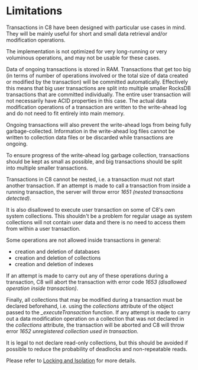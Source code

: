 # Limitations

Transactions in C8 have been designed with particular use cases in mind. They will be mainly useful for short and small data retrieval and/or modification operations.

The implementation is not optimized for very long-running or very voluminous operations, and may not be usable for these cases.

Data of ongoing transactions is stored in RAM. Transactions that get too big (in terms of number of operations involved or the total size of data created or modified by the transaction) will be committed automatically. Effectively this means that big user transactions are split into multiple smaller RocksDB transactions that are committed individually. The entire user transaction will not necessarily have ACID properties in this case. The actual data modification operations of a transaction are written to the write-ahead log and do not need to fit entirely into main memory.

Ongoing transactions will also prevent the write-ahead logs from being fully garbage-collected. Information in the write-ahead log files cannot be written to collection data files or be discarded while transactions are ongoing.

To ensure progress of the write-ahead log garbage collection, transactions should be kept as small as possible, and big transactions should be split into multiple smaller transactions.

Transactions in C8 cannot be nested, i.e. a transaction must not start another transaction. If an attempt is made to call a transaction from inside a running transaction, the server will throw error *1651 (nested transactions detected)*.

It is also disallowed to execute user transaction on some of C8's own system collections. This shouldn't be a problem for regular usage as system collections will not contain user data and there is no need to access them from within a user transaction.

Some operations are not allowed inside transactions in general:

- creation and deletion of databases
- creation and deletion of collections
- creation and deletion of indexes

If an attempt is made to carry out any of these operations during a transaction, C8 will abort the transaction with error code *1653 (disallowed operation inside transaction)*.

Finally, all collections that may be modified during a transaction must be declared beforehand, i.e. using the *collections* attribute of the object passed to the *_executeTransaction* function. If any attempt is made to carry out a data modification operation on a collection that was not declared in the *collections* attribute, the transaction will be aborted and C8 will throw error *1652 unregistered collection used in transaction*.

It is legal to not declare read-only collections, but this should be avoided if possible to reduce the probability of deadlocks and non-repeatable reads.

Please refer to [Locking and Isolation](https://macrometa.com/docs/c8ql/transactions/locking-isolation/) for more details.
